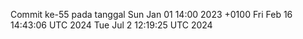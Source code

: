 Commit ke-55 pada tanggal Sun Jan 01 14:00 2023 +0100
Fri Feb 16 14:43:06 UTC 2024
Tue Jul  2 12:19:25 UTC 2024
